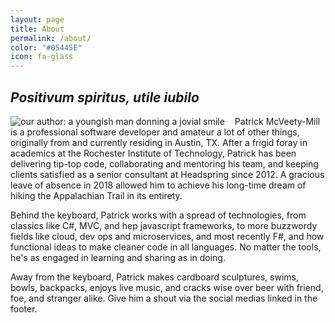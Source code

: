 ```yaml
---
layout: page
title: About
permalink: /about/
color: "#05445E"
icon: fa-glass
---
```


## _Positivum spiritus, utile iubilo_

<img style="float:left; margin-right: 1rem;" src="http://www.gravatar.com/avatar/50f4741321b7937a870a280e11a0fea5" alt="our author: a youngish man donning a jovial smile" />

Patrick McVeety-Mill is a professional software developer and amateur a lot of other things, originally from and currently residing in Austin, TX. After a frigid foray in academics at the Rochester Institute of Technology, Patrick has been delivering tip-top code, collaborating and mentoring his team, and keeping clients satisfied as a senior consultant at Headspring since 2012. A gracious leave of absence in 2018 allowed him to achieve his long-time dream of hiking the Appalachian Trail in its entirety.

Behind the keyboard, Patrick works with a spread of technologies, from classics like C#, MVC, and hep javascript frameworks, to more buzzwordy fields like cloud, dev ops and microservices, and most recently F#, and how functional ideas to make cleaner code in all languages. No matter the tools, he's as engaged in learning and sharing as in doing.

Away from the keyboard, Patrick makes cardboard sculptures, swims, bowls, backpacks, enjoys live music, and cracks wise over beer with friend, foe, and stranger alike. Give him a shout via the social medias linked in the footer.
